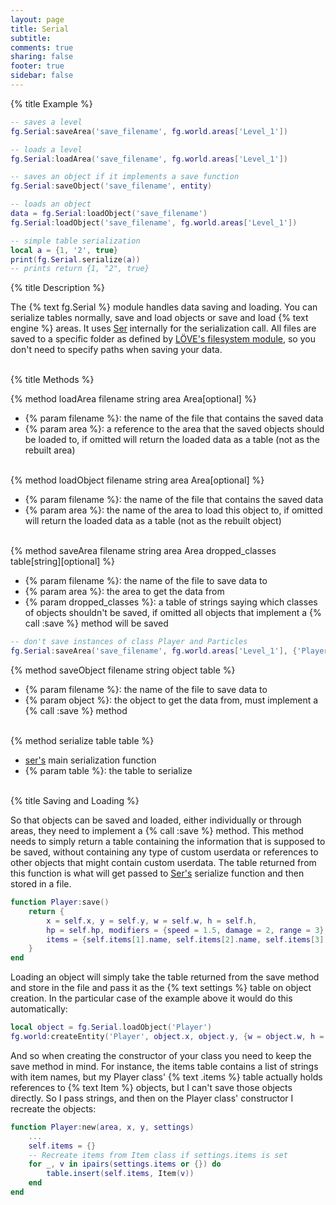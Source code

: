 ```yaml
---
layout: page
title: Serial
subtitle:
comments: true
sharing: false
footer: true
sidebar: false 
---
```


{% title Example %}

~~~ lua
-- saves a level
fg.Serial:saveArea('save_filename', fg.world.areas['Level_1'])

-- loads a level
fg.Serial:loadArea('save_filename', fg.world.areas['Level_1'])

-- saves an object if it implements a save function
fg.Serial:saveObject('save_filename', entity)

-- loads an object
data = fg.Serial:loadObject('save_filename')
fg.Serial:loadObject('save_filename', fg.world.areas['Level_1'])

-- simple table serialization
local a = {1, '2', true}
print(fg.Serial.serialize(a))
-- prints return {1, "2", true}
~~~

{% title Description %}

The {% text fg.Serial %} module handles data saving and loading. You can serialize tables normally, save
and load objects or save and load {% text engine %} areas. It uses [Ser](https://github.com/gvx/Ser) internally
for the serialization call. All files are saved to a specific folder as defined by [LÖVE's filesystem module](https://love2d.org/wiki/love.filesystem),
so you don't need to specify paths when saving your data.
<br><br>

{% title Methods %}

{% method loadArea filename string area Area[optional] %}

*   {% param filename %}: the name of the file that contains the saved data
*   {% param area %}: a reference to the area that the saved objects should be loaded to, if omitted will return the loaded data as a table (not as the rebuilt area)
<br><br>

{% method loadObject filename string area Area[optional] %}

*   {% param filename %}: the name of the file that contains the saved data
*   {% param area %}: the name of the area to load this object to, if omitted will return the loaded data as a table (not as the rebuilt object)
<br><br>

{% method saveArea filename string area Area dropped_classes table[string][optional] %}

*   {% param filename %}: the name of the file to save data to
*   {% param area %}: the area to get the data from
*   {% param dropped_classes %}: a table of strings saying which classes of objects shouldn't be saved, if omitted all objects that implement a {% call :save %} method will be saved

~~~ lua
-- don't save instances of class Player and Particles
fg.Serial:saveArea('save_filename', fg.world.areas['Level_1'], {'Player', 'Particles'})
~~~

{% method saveObject filename string object table %}

*   {% param filename %}: the name of the file to save data to
*   {% param object %}: the object to get the data from, must implement a {% call :save %} method 
<br><br>

{% method serialize table table %}

*   [ser's](https://github.com/gvx/Ser) main serialization function
*   {% param table %}: the table to serialize
<br><br>

{% title Saving and Loading %}

So that objects can be saved and loaded, either individually or through areas, they need to implement a {% call :save %} method.
This method needs to simply return a table containing the information that is supposed to be saved, without containing any type
of custom userdata or references to other objects that might contain custom userdata. The table returned from this function is
what will get passed to [Ser's](https://github.com/gvx/Ser) serialize function and then stored in a file.

~~~ lua
function Player:save()
    return {
        x = self.x, y = self.y, w = self.w, h = self.h,
        hp = self.hp, modifiers = {speed = 1.5, damage = 2, range = 3},
        items = {self.items[1].name, self.items[2].name, self.items[3].name},
    }
end
~~~

Loading an object will simply take the table returned from the save method and store in the file and pass it as the
{% text settings %} table on object creation. In the particular case of the example above it would do this automatically:

~~~ lua
local object = fg.Serial.loadObject('Player')
fg.world:createEntity('Player', object.x, object.y, {w = object.w, h = object.h, hp = object.hp, ...})
~~~

And so when creating the constructor of your class you need to keep the save method in mind. For instance, the items
table contains a list of strings with item names, but my Player class' {% text .items %} table actually holds references
to {% text Item %} objects, but I can't save those objects directly. So I pass strings, and then on the Player class'
constructor I recreate the objects:

~~~ lua
function Player:new(area, x, y, settings)
    ...
    self.items = {}
    -- Recreate items from Item class if settings.items is set
    for _, v in ipairs(settings.items or {}) do
        table.insert(self.items, Item(v))
    end
end
~~~
